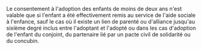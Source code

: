 Le consentement à l'adoption des enfants de moins de deux ans n'est valable que si l'enfant a été effectivement remis au service de l'aide sociale à l'enfance, sauf le cas où il existe un lien de parenté ou d'alliance jusqu'au sixième degré inclus entre l'adoptant et l'adopté ou dans les cas d'adoption de l'enfant du conjoint, du partenaire lié par un pacte civil de solidarité ou du concubin.

